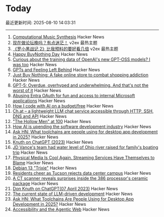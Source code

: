 # Today

最近更新时间: 2025-08-10 14:03:31

--- 
1. [Computational Music Synthesis](https://cs.gmu.edu/~sean/book/synthesis/) Hacker News
2. [现在做论坛晚吗？有点迷茫！](https://www.v2ex.com/t/1151321) v2ex 最热主题
3. [《罗小黑战记 2》比我预料的要好看几倍](https://www.v2ex.com/t/1151315) v2ex 最热主题
4. [Happy BuyNothing Day](https://justbuynothing.com/) Hacker News
5. [Curious about the training data of OpenAI's new GPT-OSS models? I was too](https://twitter.com/jxmnop/status/1953899426075816164) Hacker News
6. [GPTs and Feeling Left Behind](https://whynothugo.nl/journal/2025/08/06/gpts-and-feeling-left-behind/) Hacker News
7. [Just Buy Nothing: A fake online store to combat shopping addiction](https://justbuynothing.com/) Hacker News
8. [GPT-5: Overdue, overhyped and underwhelming. And that's not the worst of it](https://garymarcus.substack.com/p/gpt-5-overdue-overhyped-and-underwhelming) Hacker News
9. [Abusing Entra OAuth for fun and access to internal Microsoft applications](https://research.eye.security/consent-and-compromise/) Hacker News
10. [How I code with AI on a budget/free](https://wuu73.org/blog/aiguide1.html) Hacker News
11. [Ch.at – a lightweight LLM chat service accessible through HTTP, SSH, DNS and API](https://ch.at/) Hacker News
12. ["The Hollow Men" at 100](https://prufrock.substack.com/p/the-the-hollow-men-at-100) Hacker News
13. [How AI is upending the software development industry](https://www.reuters.com/lifestyle/bootcamp-bust-how-ai-is-upending-software-development-industry-2025-08-09/) Hacker News
14. [Ask HN: What toolchains are people using for desktop app development in 2025?](https://news.ycombinator.com/item?id=44848058) Hacker News
15. [Knuth on ChatGPT (2023)](https://cs.stanford.edu/~knuth/chatGPT20.txt) Hacker News
16. [JD Vance's team had water level of Ohio river raised for family's boating trip](https://www.theguardian.com/us-news/2025/aug/06/jd-vance-ohio-lake-water-levels) Hacker News
17. [Physical Media Is Cool Again. Streaming Services Have Themselves to Blame](https://www.rollingstone.com/culture/culture-features/physical-media-collectors-trend-viral-streamers-1235387314/) Hacker News
18. [Debian 13 "Trixie"](https://www.debian.org/News/2025/20250809) Hacker News
19. [Residents cheer as Tucson rejects data center campus](https://www.datacenterdynamics.com/en/news/residents-cheer-as-tucson-rejects-amazons-massive-project-blue-data-center-campus-in-arizona/) Hacker News
20. [A CT scanner reveals surprises inside the 386 processor's ceramic package](https://www.righto.com/2025/08/intel-386-package-ct-scan.html) Hacker News
21. [Don Knuth on ChatGPT(07 April 2023)](https://cs.stanford.edu/~knuth/chatGPT20.txt) Hacker News
22. [The current state of LLM-driven development](http://blog.tolki.dev/posts/2025/08-07-llms/) Hacker News
23. [Ask HN: What Toolchains Are People Using for Desktop App Development in 2025?](https://news.ycombinator.com/item?id=44848058) Hacker News
24. [Accessibility and the Agentic Web](https://tetralogical.com/blog/2025/08/08/accessibility-and-the-agentic-web/) Hacker News
